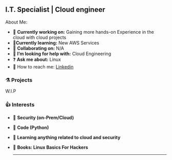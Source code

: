 <p align="center">
  <img src="">
</p>

<p align="center"> 
<img src="">
</p>

## I.T. Specialist | Cloud engineer 

About Me:

- 🧪 **Currently working on:** Gaining more hands-on Experience in the cloud with cloud projects
- 🔬**Currently learning:** New AWS Services  
- 🥼 **Collaborating on:** N/A
- 📐 **I’m looking for help with:** Cloud Engineering
- ❓ **Ask me about:** Linux  
- 📡 How to reach me: [Linkedin](https://www.linkedin.com/in/letrellmcdowell/)




### ⚗️ Projects 

W.I.P


### 👍 Interests 

- 🚀 **Security (on-Prem/Cloud)**
- 🌌 **Code (Python)**
- 🧮 **Learning anything related to cloud and security**
- 📗 **Books: Linux Basics For Hackers**


  ---

